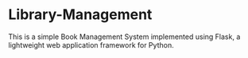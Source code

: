 # Library-Management
This is a simple Book Management System implemented using Flask, a lightweight web application framework for Python.
